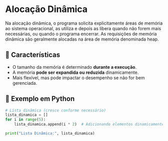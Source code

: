 # Alocação Dinâmica

Na alocação dinâmica, o programa solicita explicitamente áreas de memória ao sistema operacional, as utiliza e depois as libera quando não forem mais necessárias, ou quando o programa encerrar. As requisições de memória dinâmica são geralmente alocadas na área de memória denominada heap.

## 🔵 Características
- O tamanho da memória é determinado **durante a execução**.
- A memória **pode ser expandida ou reduzida** dinamicamente.
- Mais flexível, mas pode impactar o desempenho se não for bem gerenciada.

## 📝 Exemplo em Python
```python
# Lista dinâmica (cresce conforme necessário)
lista_dinamica = []
for i in range(5):
    lista_dinamica.append(i * 2)  # Adicionando elementos dinamicamente

print("Lista Dinâmica:", lista_dinamica)
```
